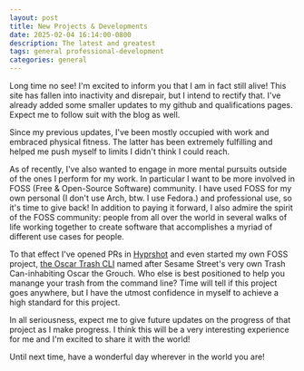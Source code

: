 ```yaml
---
layout: post
title: New Projects & Developments
date: 2025-02-04 16:14:00-0800
description: The latest and greatest
tags: general professional-development
categories: general
---
```

Long time no see! I'm excited to inform you that I am in fact still alive! This site has fallen into inactivity and disrepair, but I intend to rectify that. I've already added some smaller updates to my github and qualifications pages. Expect me to follow suit with the blog as well.

Since my previous updates, I've been mostly occupied with work and embraced physical fitness. The latter has been extremely fulfilling and helped me push myself to limits I didn't think I could reach.

As of recently, I've also wanted to engage in more mental pursuits outside of the ones I perform for my work. In particular I want to be more involved in FOSS (Free & Open-Source Software) community. I have used FOSS for my own personal (I don't use Arch, btw. I use Fedora.) and professional use, so it's time to give back! In addition to paying it forward, I also admire the spirit of the FOSS community: people from all over the world in several walks of life working together to create software that accomplishes a myriad of different use cases for people.

 To that effect I've opened PRs in [Hyprshot](https://github.com/Gustash/Hyprshot) and even started my own FOSS project, [the Oscar Trash CLI](https://github.com/curtiscali/oscar-trash-cli) named after Sesame Street's very own Trash Can-inhabiting Oscar the Grouch. Who else is best positioned to help you manange your trash from the command line? Time will tell if this project goes anywhere, but I have the utmost confidence in myself to achieve a high standard for this project.

 In all seriousness, expect me to give future updates on the progress of that project as I make progress. I think this will be a very interesting experience for me and I'm excited to share it with the world!

 Until next time, have a wonderful day wherever in the world you are!
